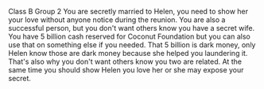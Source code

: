 Class B Group 2
You are secretly married to Helen, you need to show her your love without anyone notice during the reunion.
You are also a successful person, but you don't want others know you have a secret wife.
You have 5 billion cash reserved for Coconut Foundation but you can also use that on something else if you needed.
That 5 billion is dark money, only Helen know those are dark money because she helped you laundering it.
That's also why you don't want others know you two are related.
At the same time you should show Helen you love her or she may expose your secret.